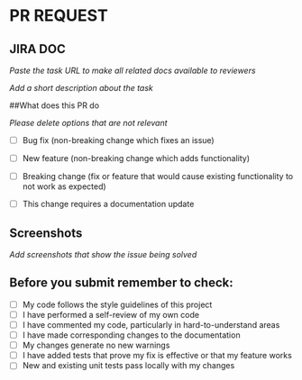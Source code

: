 # PR REQUEST

## JIRA DOC
_Paste the task URL to make all related docs available to reviewers_
 

_Add a short description about the task_


##What does this PR do

_Please delete options that are not relevant_

- [ ] Bug fix (non-breaking change which fixes an issue)
- [ ] New feature (non-breaking change which adds functionality)
- [ ] Breaking change (fix or feature that would cause existing functionality to not work as expected)
- [ ] This change requires a documentation update


## Screenshots
_Add screenshots that show the issue being solved_


## Before you submit remember to  check:

- [ ] My code follows the style guidelines of this project
- [ ] I have performed a self-review of my own code
- [ ] I have commented my code, particularly in hard-to-understand areas
- [ ] I have made corresponding changes to the documentation
- [ ] My changes generate no new warnings
- [ ] I have added tests that prove my fix is effective or that my feature works
- [ ] New and existing unit tests pass locally with my changes
